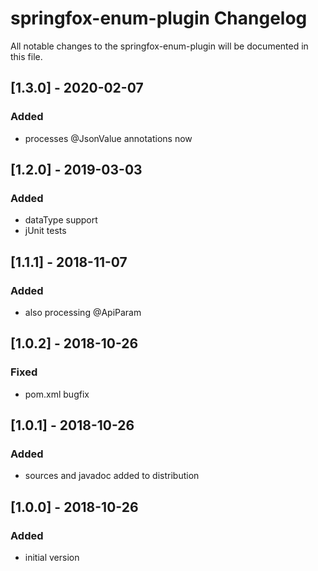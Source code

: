# springfox-enum-plugin Changelog
All notable changes to the springfox-enum-plugin will be documented in this file.

## [1.3.0] - 2020-02-07
### Added
- processes @JsonValue annotations now

## [1.2.0] - 2019-03-03
### Added
- dataType support
- jUnit tests

## [1.1.1] - 2018-11-07
### Added
- also processing @ApiParam

## [1.0.2] - 2018-10-26
### Fixed
- pom.xml bugfix

## [1.0.1] - 2018-10-26
### Added
- sources and javadoc added to distribution

## [1.0.0] - 2018-10-26
### Added
- initial version
